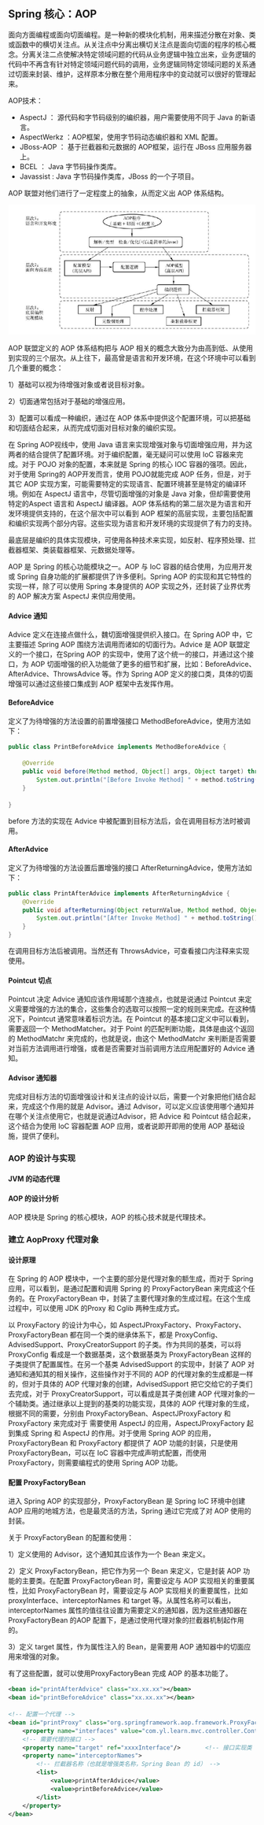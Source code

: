 ## Spring 核心：AOP

面向方面编程或面向切面编程。是一种新的模块化机制，用来描述分散在对象、类或函数中的横切关注点。从关注点中分离出横切关注点是面向切面的程序的核心概念。分离关注二点使解决特定领域问题的代码从业务逻辑中独立出来，业务逻辑的代码中不再含有针对特定领域问题代码的调用，业务逻辑同特定领域问题的关系通过切面来封装、维护，这样原本分散在整个用用程序中的变动就可以很好的管理起来。

AOP技术：

- AspectJ ： 源代码和字节码级别的编织器，用户需要使用不同于 Java 的新语言。
- AspectWerkz ：AOP框架，使用字节码动态编织器和 XML 配置。
- JBoss-AOP ： 基于拦截器和元数据的 AOP框架，运行在 JBoss 应用服务器上。
- BCEL ： Java 字节码操作类库。
- Javassist : Java 字节码操作类库，JBoss 的一个子项目。

AOP 联盟对他们进行了一定程度上的抽象，从而定义出 AOP 体系结构。

![AOP 体系结构](./images/AOPFramework.png)

AOP 联盟定义的 AOP 体系结构把与 AOP 相关的概念大致分为由高到低、从使用到实现的三个层次。从上往下，最高曾是语言和开发环境，在这个环境中可以看到几个重要的概念：

1）基础可以视为待增强对象或者说目标对象。

2）切面通常包括对于基础的增强应用。

3）配置可以看成一种编织，通过在 AOP 体系中提供这个配置环境，可以把基础和切面结合起来，从而完成切面对目标对象的编织实现。

在 Spring AOP视线中，使用 Java 语言来实现增强对象与切面增强应用，并为这两者的结合提供了配置环境。对于编织配置，毫无疑问可以使用 IoC 容器来完成。对于 POJO 对象的配置，本来就是 Spring 的核心 IOC 容器的强项。因此，对于使用 Spring的 AOP开发而言，使用 POJO就能完成 AOP 任务，但是，对于其它 AOP 实现方案，可能需要特定的实现语言、配置环境甚至是特定的编译环境。例如在 AspectJ 语言中，尽管切面增强的对象是 Java 对象，但却需要使用特定的Aspect 语言和 AspectJ 编译器。AOP 体系结构的第二层次是为语言和开发环境提供支持的，在这个层次中可以看到 AOP 框架的高层实现，主要包括配置和编织实现两个部分内容。这些实现为语言和开发环境的实现提供了有力的支持。

最底层是编织的具体实现模块，可使用各种技术来实现，如反射、程序预处理、拦截器框架、类装载器框架、元数据处理等。

AOP 是 Spring 的核心功能模块之一。AOP 与 IoC 容器的结合使用，为应用开发或 Spring 自身功能的扩展都提供了许多便利。Spring AOP 的实现和其它特性的实现一样，除了可以使用 Spring 本身提供的 AOP 实现之外，还封装了业界优秀的 AOP 解决方案 AspectJ 来供应用使用。



#### Advice 通知

Advice 定义在连接点做什么，魏切面增强提供织入接口。在 Spring AOP 中，它主要描述 Spring AOP 围绕方法调用而诸如的切面行为。Advice 是 AOP 联盟定义的一个接口，在Spring AOP 的实现中，使用了这个统一的接口，并通过这个接口，为 AOP 切面增强的织入功能做了更多的细节和扩展，比如：BeforeAdvice、AfterAdvice、ThrowsAdvice 等。作为 Spring AOP 定义的接口类，具体的切面增强可以通过这些接口集成到 AOP 框架中去发挥作用。

#### BeforeAdvice

定义了为待增强的方法设置的前置增强接口 MethodBeforeAdvice，使用方法如下：

```java
public class PrintBeforeAdvice implements MethodBeforeAdvice {

    @Override
    public void before(Method method, Object[] args, Object target) throws Throwable {
        System.out.println("[Before Invoke Method] " + method.toString());
    }

}
```

before 方法的实现在 Advice 中被配置到目标方法后，会在调用目标方法时被调用。



#### AfterAdvice

定义了为待增强的方法设置后置增强的接口 AfterReturningAdvice，使用方法如下：

```java
public class PrintAfterAdvice implements AfterReturningAdvice {
    @Override
    public void afterReturning(Object returnValue, Method method, Object[] args, Object target) throws Throwable {
        System.out.println("[After Invoke Method] " + method.toString());
    }
}
```

在调用目标方法后被调用。当然还有 ThrowsAdvice，可查看接口内注释来实现使用。



#### Pointcut 切点

Pointcut 决定 Advice 通知应该作用域那个连接点，也就是说通过 Pointcut 来定义需要增强的方法的集合，这些集合的选取可以按照一定的规则来完成。在这种情况下，Pointcut 通常意味着标识方法。在 Pointcut 的基本接口定义中可以看到，需要返回一个 MethodMatcher。对于 Point 的匹配判断功能，具体是由这个返回的 MethodMatchr 来完成的，也就是说，由这个 MethodMatchr 来判断是否需要对当前方法调用进行增强，或者是否需要对当前调用方法应用配置好的 Advice 通知。

#### 

#### Advisor 通知器

完成对目标方法的切面增强设计和关注点的设计以后，需要一个对象把他们结合起来，完成这个作用的就是 Advisor。通过 Advisor，可以定义应该使用哪个通知并在哪个关注点使用它，也就是说通过Advisor，把 Advice 和 Pointcut 结合起来，这个结合为使用 IoC 容器配置 AOP 应用，或者说即开即用的使用 AOP 基础设施，提供了便利。



### AOP 的设计与实现

#### JVM 的动态代理

#### AOP 的设计分析

AOP 模块是 Spring 的核心模块，AOP 的核心技术就是代理技术。

### 建立 AopProxy 代理对象

#### 设计原理

在 Spring 的 AOP 模块中，一个主要的部分是代理对象的额生成，而对于 Spring 应用，可以看到，是通过配置和调用 Spring 的 ProxyFactoryBean 来完成这个任务的。在 ProxyFactoryBean 中，封装了主要代理对象的生成过程。在这个生成过程中，可以使用 JDK 的Proxy 和 Cglib 两种生成方式。

以 ProxyFactory 的设计为中心，如 AspectJProxyFactory、ProxyFactory、ProxyFactoryBean 都在同一个类的继承体系下，都是 ProxyConfig、AdvisedSupport、ProxyCreatorSupport 的子类。作为共同的基类，可以将 ProxyConfig 看成是一个数据基类，这个数据基类为 ProxyFactoryBean 这样的子类提供了配置属性。在另一个基类 AdvisedSupport 的实现中，封装了 AOP 对通知和通知其的相关操作，这些操作对于不同的 AOP 的代理对象的生成都是一样的，但对于具体的 AOP 代理对象的创建，AdvisedSupport 把它交给它的子类们去完成，对于 ProxyCreatorSupport，可以看成是其子类创建 AOP 代理对象的一个辅助类。通过继承以上提到的基类的功能实现，具体的 AOP 代理对象的生成，根据不同的需要，分别由 ProxyFactoryBean、AspectJProxyFactory 和 ProxyFactory 来完成对于 需要使用 AspectJ 的应用，AspectJProxyFactory 起到集成 Spring 和 AspectJ 的作用。对于使用 Spring AOP 的应用，ProxyFactoryBean 和 ProxyFactory 都提供了 AOP 功能的封装，只是使用 ProxyFactoryBean，可以在 IoC 容器中完成声明式配置，而使用 ProxyFactory，则需要编程式的使用 Spring AOP 功能。



#### 配置 ProxyFactoryBean

进入 Spring AOP 的实现部分，ProxyFactoryBean 是 Spring IoC 环境中创建 AOP 应用的地城方法，也是最灵活的方法，Spring 通过它完成了对 AOP 使用的封装。

关于 ProxyFactoryBean 的配置和使用：

1）定义使用的 Advisor，这个通知其应该作为一个 Bean 来定义。

2）定义 ProxyFactoryBean，把它作为另一个 Bean 来定义，它是封装 AOP 功能的主要类。在配置 ProxyFactoryBean 时，需要设定与 AOP 实现相关的重要属性，比如 ProxyFactoryBean 时，需要设定与 AOP 实现相关的重要属性，比如 proxyInterface、interceptorNames 和 target 等。从属性名称可以看出，interceptorNames 属性的值往往设置为需要定义的通知器，因为这些通知器在 ProxyFactoryBean 的AOP 配置下，是通过使用代理对象的拦截器机制起作用的。

3）定义 target 属性，作为属性注入的 Bean，是需要用 AOP 通知器中的切面应用来增强的对象。

有了这些配置，就可以使用ProxyFactoryBean 完成 AOP 的基本功能了。

```xml
<bean id="printAfterAdvice" class="xx.xx.xx"></bean>
<bean id="printBeforeAdvice" class="xx.xx.xx"></bean>

<!-- 配置一个代理 -->
<bean id="printProxy" class="org.springframework.aop.framework.ProxyFactoryBean">
    <property name="interfaces" value="com.yl.learn.mvc.controller.ControllerMark"/> 
    <!-- 需要代理的接口 -->
    <property name="target" ref="xxxxInterface"/>       <!-- 接口实现类 -->
    <property name="interceptorNames">                 
        <!-- 拦截器名称（也就是增强类名称，Spring Bean 的 id） -->
        <list>
            <value>printAfterAdvice</value>
            <value>printBeforeAdvice</value>
        </list>
    </property>
</bean>
```


